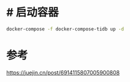 # # 启动容器

```bash
docker-compose -f docker-compose-tidb up -d
```

# 参考

https://juejin.cn/post/6914115807005900808
